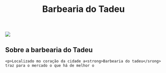 <DOCTYPE html>
<html lang="pt-br">
<head>
  <meta charset="UTF-8">
  <title>Barbearia do Tadeu</title>
  <link rel="stylesheet" href="style.css">
</head>
  
<body>
  <header>
    <h1 class="titulo-principal">Barbearia do Tadeu</h1>
  </header>
<img id="banner" src="banner.jpg"
<div class="pricipal">
    <h2 class="titulo-centralizado">Sobre a barbearia do Tadeu</h2>

    <p>Localizado mo coração da cidade a<strong>Barbearia do tadeu</srong> traz para o mercado o que há de melhor o
